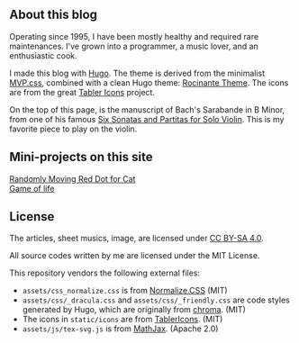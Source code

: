 ## About this blog

Operating since 1995, I have been mostly healthy and required rare maintenances. I've grown into a programmer, a music lover, and an enthusiastic cook.

I made this blog with [Hugo](https://gohugo.io/). The theme is derived from the minimalist [MVP.css](https://andybrewer.github.io/mvp/), combined with a clean Hugo theme: [Rocinante Theme](https://github.com/mavidser/hugo-rocinante). The icons are from the great [Tabler Icons](https://tablericons.com/) project.

On the top of this page, is the manuscript of Bach's Sarabande in B Minor, from one of his famous [Six Sonatas and Partitas for Solo Violin](<https://imslp.org/wiki/6_Violin_Sonatas_and_Partitas%2C_BWV_1001-1006_(Bach%2C_Johann_Sebastian)>). This is my favorite piece to play on the violin.

## Mini-projects on this site

[Randomly Moving Red Dot for Cat](/cat_dot)  
[Game of life](/game_of_life)

## License

The articles, sheet musics, image, are licensed under [CC BY-SA 4.0](http://creativecommons.org/licenses/by-sa/4.0/).

All source codes written by me are licensed under the MIT License.

This repository vendors the following external files:

- `assets/css_normalize.css` is from [Normalize.CSS](https://github.com/necolas/normalize.css) (MIT)
- `assets/css/_dracula.css` and `assets/css/_friendly.css` are code styles generated by Hugo, which are originally from [chroma](https://github.com/alecthomas/chroma). (MIT)
- The icons in `static/icons` are from [TablerIcons](https://tablericons.com/). (MIT)
- `assets/js/tex-svg.js` is from [MathJax](https://github.com/mathjax/MathJax). (Apache 2.0)